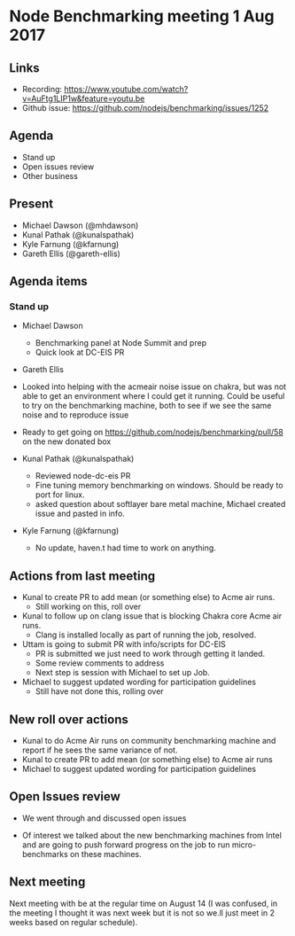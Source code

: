 # Node Benchmarking meeting 1 Aug 2017

## Links
* Recording: https://www.youtube.com/watch?v=AuFtg1LIP1w&feature=youtu.be
* Github issue: https://github.com/nodejs/benchmarking/issues/1252

## Agenda
* Stand up
* Open issues review
* Other business

## Present
* Michael Dawson (@mhdawson)
* Kunal Pathak (@kunalspathak)
* Kyle Farnung (@kfarnung)
* Gareth Ellis (@gareth-ellis)

## Agenda items
### Stand up
* Michael Dawson 
  * Benchmarking panel at Node Summit and prep
  * Quick look at DC-EIS PR 
 * Gareth Ellis
  * Looked into helping with the acmeair noise issue on chakra, but
    was not able to get an environment where I could get it running.
    Could be useful to try on the benchmarking machine, both to see if
    we see the same noise and to reproduce issue
  * Ready to get going on https://github.com/nodejs/benchmarking/pull/58
    on the new donated box

* Kunal Pathak (@kunalspathak)
  * Reviewed node-dc-eis PR
  * Fine tuning memory benchmarking on windows. Should be ready to port
    for linux.
  * asked question about softlayer bare metal machine, Michael
    created issue and pasted in info.
* Kyle Farnung (@kfarnung)
  * No update, haven.t had time to work on anything.

## Actions from last meeting

* Kunal to create PR to add mean (or something else) to Acme air runs.
  * Still working on this, roll over
* Kunal to follow up on clang issue that is blocking Chakra core Acme air runs.
  * Clang is installed locally as part of running the job, resolved.
* Uttam is going to submit PR with info/scripts for DC-EIS
  * PR is submitted we just need to work through getting it landed.
  * Some review comments to address
  * Next step is session with Michael to set up Job.
* Michael to suggest updated wording for participation guidelines
  * Still have not done this, rolling over

## New roll over actions

* Kunal to do Acme Air runs on community benchmarking machine and report
  if he sees the same variance of not.
* Kunal to create PR to add mean (or something else) to Acme air runs
* Michael to suggest updated wording for participation guidelines

## Open Issues review

* We went through and discussed open issues

* Of interest we talked about the new benchmarking machines from Intel
  and are going to push forward progress on the job to run
  micro-benchmarks on these machines.

## Next meeting
Next meeting with be at the regular time on August 14 (I was confused, in the meeting
I thought it was next week but it is not so we.ll just meet in 2 weeks based
on regular schedule).





